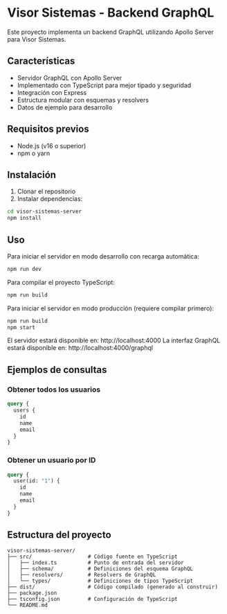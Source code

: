 # Visor Sistemas - Backend GraphQL

Este proyecto implementa un backend GraphQL utilizando Apollo Server para Visor Sistemas.

## Características

- Servidor GraphQL con Apollo Server
- Implementado con TypeScript para mejor tipado y seguridad
- Integración con Express
- Estructura modular con esquemas y resolvers
- Datos de ejemplo para desarrollo

## Requisitos previos

- Node.js (v16 o superior)
- npm o yarn

## Instalación

1. Clonar el repositorio
2. Instalar dependencias:

```bash
cd visor-sistemas-server
npm install
```

## Uso

Para iniciar el servidor en modo desarrollo con recarga automática:

```bash
npm run dev
```

Para compilar el proyecto TypeScript:

```bash
npm run build
```

Para iniciar el servidor en modo producción (requiere compilar primero):

```bash
npm run build
npm start
```

El servidor estará disponible en: http://localhost:4000
La interfaz GraphQL estará disponible en: http://localhost:4000/graphql

## Ejemplos de consultas

### Obtener todos los usuarios

```graphql
query {
  users {
    id
    name
    email
  }
}
```

### Obtener un usuario por ID

```graphql
query {
  user(id: "1") {
    id
    name
    email
  }
}
```

## Estructura del proyecto

```
visor-sistemas-server/
├── src/                  # Código fuente en TypeScript
│   ├── index.ts          # Punto de entrada del servidor
│   ├── schema/           # Definiciones del esquema GraphQL
│   ├── resolvers/        # Resolvers de GraphQL
│   └── types/            # Definiciones de tipos TypeScript
├── dist/                 # Código compilado (generado al construir)
├── package.json
├── tsconfig.json         # Configuración de TypeScript
└── README.md
```